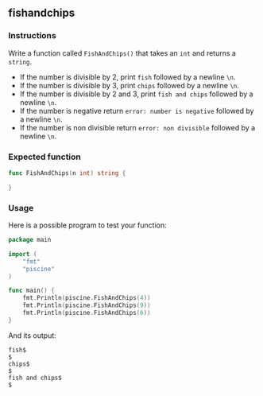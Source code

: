 ## fishandchips

### Instructions

Write a function called `FishAndChips()` that takes an `int` and returns a `string`.

- If the number is divisible by 2, print `fish` followed by a newline `\n`.
- If the number is divisible by 3, print `chips` followed by a newline `\n`.
- If the number is divisible by 2 and 3, print `fish and chips` followed by a newline `\n`.
- If the number is negative return `error: number is negative` followed by a newline `\n`.
- If the number is non divisible return `error: non divisible` followed by a newline `\n`.

### Expected function

```go
func FishAndChips(n int) string {

}
```

### Usage

Here is a possible program to test your function:

```go
package main

import (
	"fmt"
	"piscine"
)

func main() {
	fmt.Println(piscine.FishAndChips(4))
	fmt.Println(piscine.FishAndChips(9))
	fmt.Println(piscine.FishAndChips(6))
}
```

And its output:

```console
fish$
$
chips$
$
fish and chips$
$
```
